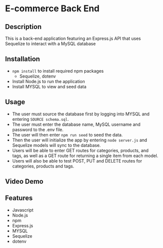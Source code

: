 # E-commerce Back End

## Description

  This is a back-end application featuring an Express.js API that uses Sequelize to interact with a MySQL database

  ## Installation

   * `npm install` to install required npm packages
      * Sequelize, dotenv
   *  Install Node.js to run the application
   *  Install MYSQL to view and seed data

  ## Usage

   * The user must source the database first by logging into MYSQL and entering `SOURCE schema.sql`.
   * The user must enter the database name, MySQL username and password to the .env file.
   * The user will then enter `npm run seed` to seed the data.
   * Then the user will initialize the app by entering `node server.js` and Sequelize models will sync to the database.
   * Users will be able to enter GET routes for categories, products, and tags, as well as a GET route for returning a single item from each model.
   * Users will also be able to test POST, PUT and DELETE routes for categories, products and tags.
  
  
  ## Video Demo

  

  ## Features
  
   * Javascript
   * Node.js
   * npm
   * Express.js
   * MYSQL
   * Sequelize
   * dotenv
